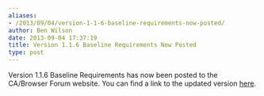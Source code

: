 ```yaml
---
aliases:
- /2013/09/04/version-1-1-6-baseline-requirements-now-posted/
author: Ben Wilson
date: 2013-09-04 17:37:19
title: Version 1.1.6 Baseline Requirements Now Posted
type: post
---
```


Version 1.1.6 Baseline Requirements has now been posted to the CA/Browser Forum website. You can find a link to the updated version [here][1].

[1]: /?page_id=93 "Baseline Requirements"